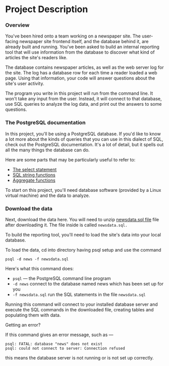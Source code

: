 # Project Description

### Overview

You've been hired onto a team working on a newspaper site. The user-facing newspaper site frontend itself, and the database behind it, are already built and running. You've been asked to build an internal reporting tool that will use information from the database to discover what kind of articles the site's readers like.

The database contains newspaper articles, as well as the web server log for the site. The log has a database row for each time a reader loaded a web page. Using that information, your code will answer questions about the site's user activity.

The program you write in this project will run from the command line. It won't take any input from the user. Instead, it will connect to that database, use SQL queries to analyze the log data, and print out the answers to some questions.

### The PostgreSQL documentation
In this project, you'll be using a PostgreSQL database. If you'd like to know a lot more about the kinds of queries that you can use in this dialect of SQL, check out the PostgreSQL documentation. It's a lot of detail, but it spells out all the many things the database can do.

Here are some parts that may be particularly useful to refer to:


* [The select statement](https://www.postgresql.org/docs/9.5/static/sql-select.html)
* [SQL string functions](https://www.postgresql.org/docs/9.5/static/functions-string.html)
* [Aggregate functions](https://www.postgresql.org/docs/9.5/static/functions-aggregate.html)

To start on this project, you'll need database software (provided by a Linux virtual machine) and the data to analyze.

### Download the data
Next, download the data here. 
You will need to unzip [newsdata.sql file](newsdata.sql) file after downloading it. 
The file inside is called ```newsdata.sql. ```

To build the reporting tool, you'll need to load the site's data into your local database. 

To load the data, cd into directory having psql setup and use the command 
```
psql -d news -f newsdata.sql
```
Here's what this command does:

* ``` psql ``` — the PostgreSQL command line program
* ``` -d news ``` connect to the database named news which has been set up for you
* ``` -f newsdata.sql ``` run the SQL statements in the file ``` newsdata.sql ```

Running this command will connect to your installed database server and execute the SQL commands in the downloaded file, creating tables and populating them with data.

Getting an error?

If this command gives an error message, such as —

```
psql: FATAL: database "news" does not exist
psql: could not connect to server: Connection refused
```

this means the database server is not running or is not set up correctly. 
